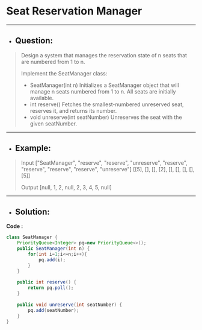 # Seat Reservation Manager
--- 
- ## Question:
> Design a system that manages the reservation state of n seats that are numbered from 1 to n.
> 
> Implement the SeatManager class:
> 
>- SeatManager(int n) Initializes a SeatManager object that will manage n seats numbered from 1 to n. All seats are initially available.
>- int reserve() Fetches the smallest-numbered unreserved seat, reserves it, and returns its number.
>- void unreserve(int seatNumber) Unreserves the seat with the given seatNumber.
---
- ## Example:
> Input
["SeatManager", "reserve", "reserve", "unreserve", "reserve", "reserve", "reserve", "reserve", "unreserve"]
[[5], [], [], [2], [], [], [], [], [5]]
>
> Output
[null, 1, 2, null, 2, 3, 4, 5, null]
---
- ## Solution:
**Code :**
```java
class SeatManager {
    PriorityQueue<Integer> pq=new PriorityQueue<>();
    public SeatManager(int n) {
        for(int i=1;i<=n;i++){
            pq.add(i);
        }
    }
    
    public int reserve() {
        return pq.poll();
    }
    
    public void unreserve(int seatNumber) {
        pq.add(seatNumber);
    }
}
